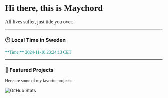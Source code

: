 # <span style="font-family: Monaco;">Hi there, this is Maychord 👋</span>

<span style="font-family: Monaco; font-size: 16px;">
All lives suffer, just tide you over.
</span>

---

### 🕒 Local Time in Sweden
<span style="font-family: Monaco; font-size: 14px; color: teal;">
**Time:** 2024-11-18 23:24:13 CET
</span>

---

### 🌟 Featured Projects
<span style="font-family: Monaco; font-size: 14px;">
Here are some of my favorite projects:
</span>

![GitHub Stats](https://github-readme-stats.vercel.app/api?username=Maychord&show_icons=true&theme=radical)
